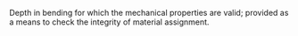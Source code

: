 ﻿Depth in bending for which the mechanical properties are valid; provided as a means to check the integrity of material assignment.